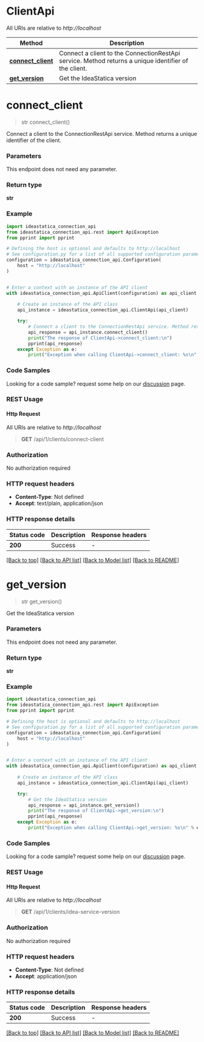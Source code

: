 # ClientApi

All URIs are relative to *http://localhost*

Method | Description
------------- | -------------
[**connect_client**](ClientApi.md#connect_client) | Connect a client to the ConnectionRestApi service. Method returns a unique identifier of the client.
[**get_version**](ClientApi.md#get_version) | Get the IdeaStatica version


<a id="connect_client"></a>
# **connect_client**
> str connect_client()

Connect a client to the ConnectionRestApi service. Method returns a unique identifier of the client.

### Parameters

This endpoint does not need any parameter.

### Return type

**str**

### Example


```python
import ideastatica_connection_api
from ideastatica_connection_api.rest import ApiException
from pprint import pprint

# Defining the host is optional and defaults to http://localhost
# See configuration.py for a list of all supported configuration parameters.
configuration = ideastatica_connection_api.Configuration(
    host = "http://localhost"
)


# Enter a context with an instance of the API client
with ideastatica_connection_api.ApiClient(configuration) as api_client:
    
    # Create an instance of the API class
    api_instance = ideastatica_connection_api.ClientApi(api_client)

    try:
        # Connect a client to the ConnectionRestApi service. Method returns a unique identifier of the client.
        api_response = api_instance.connect_client()
        print("The response of ClientApi->connect_client:\n")
        pprint(api_response)
    except Exception as e:
        print("Exception when calling ClientApi->connect_client: %s\n" % e)
```



### Code Samples

Looking for a code sample? request some help on our [discussion](https://github.com/idea-statica/ideastatica-public/discussions) page. 

### REST Usage

#### Http Request

All URIs are relative to *http://localhost*

> **GET** /api/1/clients/connect-client 

### Authorization

No authorization required

### HTTP request headers

 - **Content-Type**: Not defined
 - **Accept**: text/plain, application/json

### HTTP response details

| Status code | Description | Response headers |
|-------------|-------------|------------------|
**200** | Success |  -  |

[[Back to top]](#) [[Back to API list]](../README.md#documentation-for-api-endpoints) [[Back to Model list]](../README.md#documentation-for-models) [[Back to README]](../README.md)

<a id="get_version"></a>
# **get_version**
> str get_version()

Get the IdeaStatica version

### Parameters

This endpoint does not need any parameter.

### Return type

**str**

### Example


```python
import ideastatica_connection_api
from ideastatica_connection_api.rest import ApiException
from pprint import pprint

# Defining the host is optional and defaults to http://localhost
# See configuration.py for a list of all supported configuration parameters.
configuration = ideastatica_connection_api.Configuration(
    host = "http://localhost"
)


# Enter a context with an instance of the API client
with ideastatica_connection_api.ApiClient(configuration) as api_client:
    
    # Create an instance of the API class
    api_instance = ideastatica_connection_api.ClientApi(api_client)

    try:
        # Get the IdeaStatica version
        api_response = api_instance.get_version()
        print("The response of ClientApi->get_version:\n")
        pprint(api_response)
    except Exception as e:
        print("Exception when calling ClientApi->get_version: %s\n" % e)
```



### Code Samples

Looking for a code sample? request some help on our [discussion](https://github.com/idea-statica/ideastatica-public/discussions) page. 

### REST Usage

#### Http Request

All URIs are relative to *http://localhost*

> **GET** /api/1/clients/idea-service-version 

### Authorization

No authorization required

### HTTP request headers

 - **Content-Type**: Not defined
 - **Accept**: application/json

### HTTP response details

| Status code | Description | Response headers |
|-------------|-------------|------------------|
**200** | Success |  -  |

[[Back to top]](#) [[Back to API list]](../README.md#documentation-for-api-endpoints) [[Back to Model list]](../README.md#documentation-for-models) [[Back to README]](../README.md)

